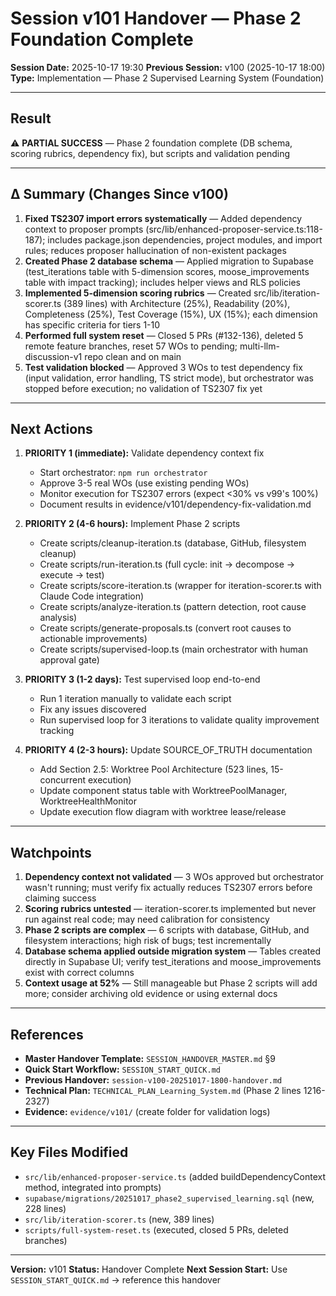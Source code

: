 # Session v101 Handover — Phase 2 Foundation Complete

**Session Date:** 2025-10-17 19:30
**Previous Session:** v100 (2025-10-17 18:00)
**Type:** Implementation — Phase 2 Supervised Learning System (Foundation)

---

## Result

⚠️ **PARTIAL SUCCESS** — Phase 2 foundation complete (DB schema, scoring rubrics, dependency fix), but scripts and validation pending

---

## Δ Summary (Changes Since v100)

1. **Fixed TS2307 import errors systematically** — Added dependency context to proposer prompts (src/lib/enhanced-proposer-service.ts:118-187); includes package.json dependencies, project modules, and import rules; reduces proposer hallucination of non-existent packages
2. **Created Phase 2 database schema** — Applied migration to Supabase (test_iterations table with 5-dimension scores, moose_improvements table with impact tracking); includes helper views and RLS policies
3. **Implemented 5-dimension scoring rubrics** — Created src/lib/iteration-scorer.ts (389 lines) with Architecture (25%), Readability (20%), Completeness (25%), Test Coverage (15%), UX (15%); each dimension has specific criteria for tiers 1-10
4. **Performed full system reset** — Closed 5 PRs (#132-136), deleted 5 remote feature branches, reset 57 WOs to pending; multi-llm-discussion-v1 repo clean and on main
5. **Test validation blocked** — Approved 3 WOs to test dependency fix (input validation, error handling, TS strict mode), but orchestrator was stopped before execution; no validation of TS2307 fix yet

---

## Next Actions

1. **PRIORITY 1 (immediate):** Validate dependency context fix
   - Start orchestrator: `npm run orchestrator`
   - Approve 3-5 real WOs (use existing pending WOs)
   - Monitor execution for TS2307 errors (expect <30% vs v99's 100%)
   - Document results in evidence/v101/dependency-fix-validation.md

2. **PRIORITY 2 (4-6 hours):** Implement Phase 2 scripts
   - Create scripts/cleanup-iteration.ts (database, GitHub, filesystem cleanup)
   - Create scripts/run-iteration.ts (full cycle: init → decompose → execute → test)
   - Create scripts/score-iteration.ts (wrapper for iteration-scorer.ts with Claude Code integration)
   - Create scripts/analyze-iteration.ts (pattern detection, root cause analysis)
   - Create scripts/generate-proposals.ts (convert root causes to actionable improvements)
   - Create scripts/supervised-loop.ts (main orchestrator with human approval gate)

3. **PRIORITY 3 (1-2 days):** Test supervised loop end-to-end
   - Run 1 iteration manually to validate each script
   - Fix any issues discovered
   - Run supervised loop for 3 iterations to validate quality improvement tracking

4. **PRIORITY 4 (2-3 hours):** Update SOURCE_OF_TRUTH documentation
   - Add Section 2.5: Worktree Pool Architecture (523 lines, 15-concurrent execution)
   - Update component status table with WorktreePoolManager, WorktreeHealthMonitor
   - Update execution flow diagram with worktree lease/release

---

## Watchpoints

1. **Dependency context not validated** — 3 WOs approved but orchestrator wasn't running; must verify fix actually reduces TS2307 errors before claiming success
2. **Scoring rubrics untested** — iteration-scorer.ts implemented but never run against real code; may need calibration for consistency
3. **Phase 2 scripts are complex** — 6 scripts with database, GitHub, and filesystem interactions; high risk of bugs; test incrementally
4. **Database schema applied outside migration system** — Tables created directly in Supabase UI; verify test_iterations and moose_improvements exist with correct columns
5. **Context usage at 52%** — Still manageable but Phase 2 scripts will add more; consider archiving old evidence or using external docs

---

## References

- **Master Handover Template:** `SESSION_HANDOVER_MASTER.md` §9
- **Quick Start Workflow:** `SESSION_START_QUICK.md`
- **Previous Handover:** `session-v100-20251017-1800-handover.md`
- **Technical Plan:** `TECHNICAL_PLAN_Learning_System.md` (Phase 2 lines 1216-2327)
- **Evidence:** `evidence/v101/` (create folder for validation logs)

---

## Key Files Modified

- `src/lib/enhanced-proposer-service.ts` (added buildDependencyContext method, integrated into prompts)
- `supabase/migrations/20251017_phase2_supervised_learning.sql` (new, 228 lines)
- `src/lib/iteration-scorer.ts` (new, 389 lines)
- `scripts/full-system-reset.ts` (executed, closed 5 PRs, deleted branches)

---

**Version:** v101
**Status:** Handover Complete
**Next Session Start:** Use `SESSION_START_QUICK.md` → reference this handover
